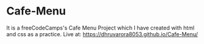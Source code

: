 # Cafe-Menu
It is a freeCodeCamps's Cafe Menu Project which I have created with html and css as a practice.
Live at:  https://dhruvarora8053.github.io/Cafe-Menu/

